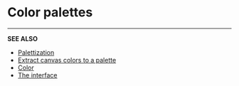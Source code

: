 # Color palettes

<!-- TODO -->

---

**SEE ALSO**

* [Palettization](./color-actions.md/#palettization)
* [Extract canvas colors to a palette](./color-actions.md/#extract-canvas-colors-to-palette)
* [Color](./color.md)
* [The interface](./interface.md)
